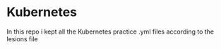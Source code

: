 # Kubernetes
In this repo i kept all the Kubernetes practice .yml files according to the lesions file

